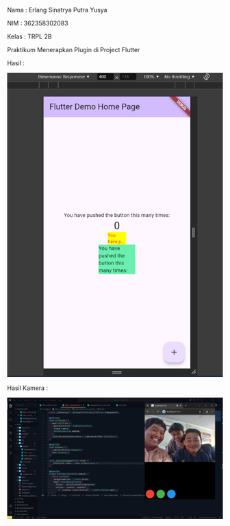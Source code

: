 Nama    : Erlang Sinatrya Putra Yusya

NIM     : 362358302083

Kelas   : TRPL 2B

Praktikum Menerapkan Plugin di Project Flutter

Hasil :

![alt text](image.png)

Hasil Kamera :

![alt text](p.jpg)